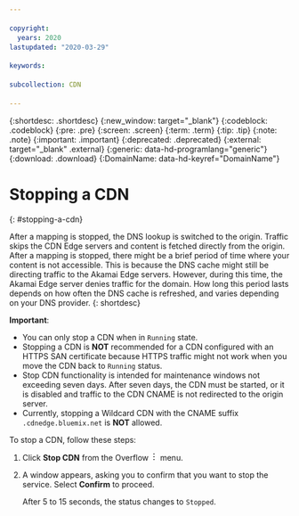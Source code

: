 ```yaml
---

copyright:
  years: 2020
lastupdated: "2020-03-29"

keywords:

subcollection: CDN

---
```

{:shortdesc: .shortdesc}
{:new_window: target="_blank"}
{:codeblock: .codeblock}
{:pre: .pre}
{:screen: .screen}
{:term: .term}
{:tip: .tip}
{:note: .note}
{:important: .important}
{:deprecated: .deprecated}
{:external: target="_blank" .external}
{:generic: data-hd-programlang="generic"}
{:download: .download}
{:DomainName: data-hd-keyref="DomainName"}

# Stopping a CDN
{: #stopping-a-cdn}

After a mapping is stopped, the DNS lookup is switched to the origin. Traffic skips the CDN Edge servers and content is fetched directly from the origin. After a mapping is stopped, there might be a brief period of time where your content is not accessible. This is because the DNS cache might still be directing traffic to the Akamai Edge servers. However, during this time, the Akamai Edge server denies traffic for the domain. How long this period lasts depends on how often the DNS cache is refreshed, and varies depending on your DNS provider.
{: shortdesc}

**Important**:

   * You can only stop a CDN when in `Running` state.
   * Stopping a CDN is **NOT** recommended for a CDN configured with an HTTPS SAN certificate because HTTPS traffic might not work when you move the CDN back to `Running` status.
   * Stop CDN functionality is intended for maintenance windows not exceeding seven days. After seven days, the CDN must be started, or it is disabled and traffic to the CDN CNAME is not redirected to the origin server.
   * Currently, stopping a Wildcard CDN with the CNAME suffix `.cdnedge.bluemix.net` is **NOT** allowed.


To stop a CDN, follow these steps:

1. Click **Stop CDN** from the Overflow ![Overflow menu](images/overflow.png) menu.
2. A window appears, asking you to confirm that you want to stop the service. Select **Confirm** to proceed.

   After 5 to 15 seconds, the status changes to `Stopped`.
